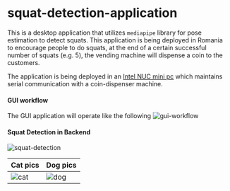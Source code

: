 # squat-detection-application

This is a desktop application that utilizes `mediapipe` library for pose estimation to detect squats. This application is being deployed in Romania to encourage people to do squats, at the end of a certain successful number of squats (e.g. 5), the vending machine will dispense a coin to the customers. 

The application is being deployed in an [Intel NUC mini pc](https://www.intel.com/content/www/us/en/products/details/nuc/mini-pcs/products.htm) which maintains serial communication with a coin-dispenser machine. 

#### GUI workflow
The GUI application will operate like the following
![gui-workflow](https://github.com/arrafi-musabbir/squat-detection-application/blob/main/gui-workflow.gif)

#### Squat Detection in Backend
![squat-detection](https://github.com/arrafi-musabbir/squat-detection-application/blob/main/squat_results.gif)

| Cat pics               | Dog pics               |
| ---------------------- | --------- |
| ![cat]([images/cat.png](https://github.com/arrafi-musabbir/squat-detection-application/blob/main/gui-workflow.gif)) | ![dog]([images/dog.png](https://github.com/arrafi-musabbir/squat-detection-application/blob/main/squat_results.gif)) |
